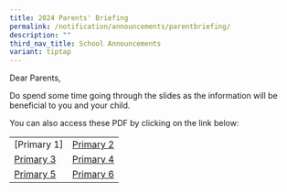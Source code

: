 ```yaml
---
title: 2024 Parents' Briefing
permalink: /notification/announcements/parentbriefing/
description: ""
third_nav_title: School Announcements
variant: tiptap
---
```

Dear Parents,

Do spend some time going through the slides as the information will be beneficial to you and your child.

You can also access these PDF by clicking on the link below:


|  |  |
| -------- | -------- |
| [Primary 1] | [Primary 2](/files/Announcement/2023/2023%20P2%20Parents%20Briefing_website_final.pdf) |
| [Primary 3](/files/Announcement/2023/2023%20P3%20Parents%20Briefing%20-School%20website%20updated.pdf) | [Primary 4](/files/Announcement/2023/2023%20P4%20Parents%20Briefing%20-%20School%20Website%20updated.pdf) |
| [Primary 5](/files/Announcement/2023/2023%20P5%20Parents%20Briefing%20-%20School%20Website_v2.pdf) | [Primary 6](/files/Announcement/2023/2023%20P6%20Parents%20Briefing%20-%20School%20Website.pdf) |